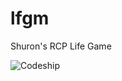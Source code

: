 # lfgm
Shuron's RCP Life Game

![Codeship](https://codeship.com/projects/YOUR_PROJECT_UUID/status?branch=master)

